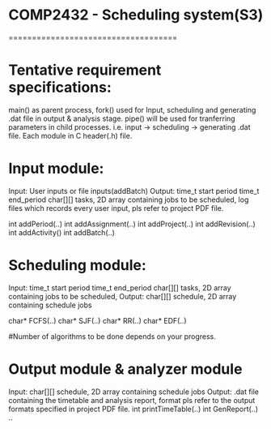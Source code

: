 # COMP2432 - Scheduling system(S3)
====================================

Tentative requirement specifications:
====================================
main() as parent process, fork() used for Input, scheduling and generating .dat file in output & analysis stage.
pipe() will be used for tranferring parameters in child processes. i.e. input -> scheduling -> generating .dat file.
Each module in C header(.h) file.

Input module:
====================================
Input: User inputs or file inputs(addBatch)
Output: time_t start period
        time_t end_period
        char[][] tasks, 2D array containing jobs to be scheduled,
        log files which records every user input, pls refer to project PDF file.
        
int addPeriod(..)
int addAssignment(..)
int addProject(..)
int addRevision(..)
int addActivity()
int addBatch(..)

Scheduling module:
====================================
Input: time_t start period
       time_t end_period
       char[][] tasks, 2D array containing jobs to be scheduled,
Output: char[][] schedule, 2D array containing schedule jobs 

  char* FCFS(..)
  char* SJF(..)
  char* RR(..)
  char* EDF(..)
  
#Number of algorithms to be done depends on your progress.

Output module & analyzer module
=====================================
Input: char[][] schedule, 2D array containing schedule jobs 
Output: .dat file containing the timetable and analysis report, format pls refer to the output formats specified in project PDF file.
int printTimeTable(..)
int GenReport(..)
..
